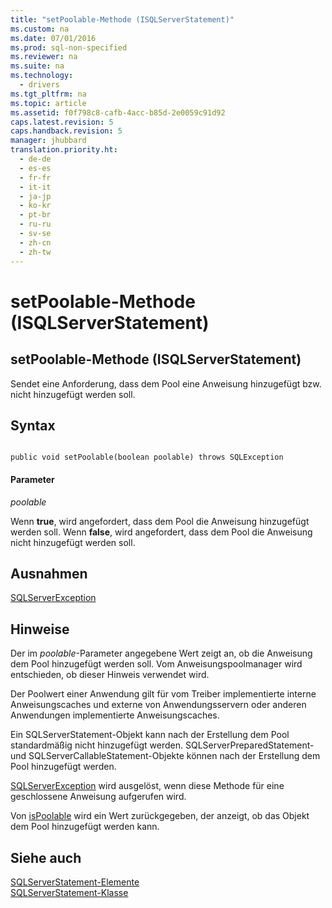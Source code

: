```yaml
---
title: "setPoolable-Methode (ISQLServerStatement)"
ms.custom: na
ms.date: 07/01/2016
ms.prod: sql-non-specified
ms.reviewer: na
ms.suite: na
ms.technology: 
  - drivers
ms.tgt_pltfrm: na
ms.topic: article
ms.assetid: f0f798c8-cafb-4acc-b85d-2e0059c91d92
caps.latest.revision: 5
caps.handback.revision: 5
manager: jhubbard
translation.priority.ht: 
  - de-de
  - es-es
  - fr-fr
  - it-it
  - ja-jp
  - ko-kr
  - pt-br
  - ru-ru
  - sv-se
  - zh-cn
  - zh-tw
---
```

# setPoolable-Methode (ISQLServerStatement)
    
## setPoolable\-Methode \(ISQLServerStatement\)  
 Sendet eine Anforderung, dass dem Pool eine Anweisung hinzugefügt bzw. nicht hinzugefügt werden soll.  
  
## Syntax  
  
```  
  
public void setPoolable(boolean poolable) throws SQLException  
```  
  
#### Parameter  
 *poolable*  
  
 Wenn **true**, wird angefordert, dass dem Pool die Anweisung hinzugefügt werden soll. Wenn **false**, wird angefordert, dass dem Pool die Anweisung nicht hinzugefügt werden soll.  
  
## Ausnahmen  
 [SQLServerException](../content/SQLServerException-Class.md)  
  
## Hinweise  
 Der im *poolable*\-Parameter angegebene Wert zeigt an, ob die Anweisung dem Pool hinzugefügt werden soll. Vom Anweisungspoolmanager wird entschieden, ob dieser Hinweis verwendet wird.  
  
 Der Poolwert einer Anwendung gilt für vom Treiber implementierte interne Anweisungscaches und externe von Anwendungsservern oder anderen Anwendungen implementierte Anweisungscaches.  
  
 Ein SQLServerStatement\-Objekt kann nach der Erstellung dem Pool standardmäßig nicht hinzugefügt werden. SQLServerPreparedStatement\- und SQLServerCallableStatement\-Objekte können nach der Erstellung dem Pool hinzugefügt werden.  
  
 [SQLServerException](../content/SQLServerException-Class.md) wird ausgelöst, wenn diese Methode für eine geschlossene Anweisung aufgerufen wird.  
  
 Von [isPoolable](../content/isPoolable-Method--SQLServerStatement-.md) wird ein Wert zurückgegeben, der anzeigt, ob das Objekt dem Pool hinzugefügt werden kann.  
  
## Siehe auch  
 [SQLServerStatement-Elemente](../content/SQLServerStatement-Members.md)   
 [SQLServerStatement-Klasse](../content/SQLServerStatement-Class.md)  
  
  